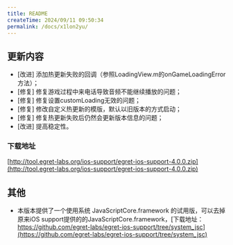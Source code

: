 ```yaml
---
title: README
createTime: 2024/09/11 09:50:34
permalink: /docs/x1lon2yu/
---
```

## 更新内容

* [改进] 添加热更新失败的回调（参照LoadingView.m的onGameLoadingError方法）；
* [修复] 修复游戏过程中来电话导致音频不能继续播放的问题；
* [修复] 修复设置customLoading无效的问题；
* [修复] 修改自定义热更新的模版，默认以旧版本的方式启动；
* [修复] 修复热更新失败后仍然会更新版本信息的问题；
* [改进] 提高稳定性。


### 下载地址

[http://tool.egret-labs.org/ios-support/egret-ios-support-4.0.0.zip](http://tool.egret-labs.org/ios-support/egret-ios-support-4.0.0.zip)

## 其他

* 本版本提供了一个使用系统 JavaScriptCore.framework 的试用版，可以去掉原来iOS support提供的的JavaScriptCore.framework，[下载地址：https://github.com/egret-labs/egret-ios-support/tree/system_jsc](https://github.com/egret-labs/egret-ios-support/tree/system_jsc)

